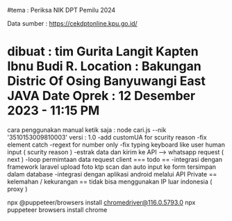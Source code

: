 #tema 		: Periksa NIK DPT Pemilu 2024

Data sumber	: https://cekdptonline.kpu.go.id/

dibuat		: tim Gurita Langit
Kapten Ibnu Budi R. 
Location	: Bakungan Distric Of Osing Banyuwangi East JAVA
Date Oprek	: 12 Desember 2023 - 11:15 PM
====
cara penggunakan manual ketik saja : node cari.js --nik '3510153009810003'
versi		: 1.0
-add customUA for scurity reason
-fix element catch
-regext for number only
-fix typing keyboard like user human input ( scurity reason )
-estrak data dan kirim ke API --> whatsapp request ( next )
-loop permimtaan data request client
=== todo ==
-integrasi dengan framework laravel upload foto ktp scan dan auto input ke form tersimpan dalam database
-integrasi dengan aplikasi android melalui API Private
== kelemahan / kekurangan ==
tidak bisa menggunakan IP luar indonesia ( proxy )

npx @puppeteer/browsers install chromedriver@116.0.5793.0
npx puppeteer browsers install chrome 
#
